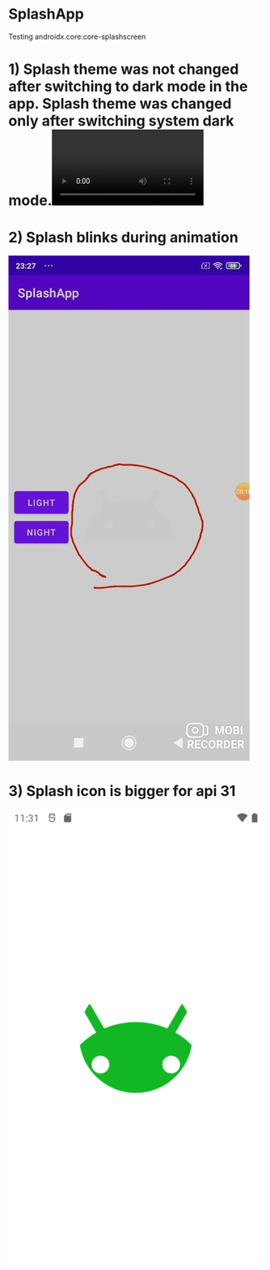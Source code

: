 # SplashApp
Testing androidx.core:core-splashscreen

# 1) Splash theme was not changed after switching to dark mode in the app. Splash theme was changed only after switching system dark mode.![see video](https://github.com/aliaksandr-chaulytka/SplashApp/blob/main/files/movie_api_29.mp4)

# 2) Splash blinks during animation
![alt text](https://github.com/aliaksandr-chaulytka/SplashApp/blob/main/files/screen2_api_29.jpg?raw=true)

# 3) Splash icon is bigger for api 31
![alt text](https://github.com/aliaksandr-chaulytka/SplashApp/blob/main/files/screen1_api_31.png?raw=true)
